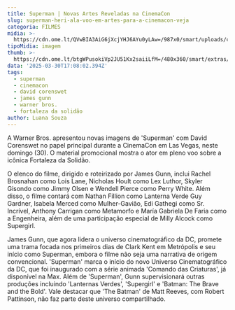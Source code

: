 ```yaml
---
title: Superman | Novas Artes Reveladas na CinemaCon
slug: superman-heri-ala-voo-em-artes-para-a-cinemacon-veja
categoria: FILMES
midia: >-
  https://cdn.ome.lt/QVwBIA3AiG6jXcjYHJ6AYu0yLAw=/987x0/smart/uploads/conteudo/fotos/supermanvariante_4arhwB2.jpg
tipoMidia: imagem
thumb: >-
  https://cdn.ome.lt/btgWPusokiVp2JU51Kx2saiiLfM=/480x360/smart/extras/conteudos/supermanvariante_tSPjH3j.jpg
data: '2025-03-30T17:08:02.394Z'
tags:
  - superman
  - cinemacon
  - david corenswet
  - james gunn
  - warner bros.
  - fortaleza da solidão
author: Luana Souza
---
```


A Warner Bros. apresentou novas imagens de 'Superman' com David Corenswet no papel principal durante a CinemaCon em Las Vegas, neste domingo (30). O material promocional mostra o ator em pleno voo sobre a icônica Fortaleza da Solidão.

O elenco do filme, dirigido e roteirizado por James Gunn, inclui Rachel Brosnahan como Lois Lane, Nicholas Hoult como Lex Luthor, Skyler Gisondo como Jimmy Olsen e Wendell Pierce como Perry White. Além disso, o filme contará com Nathan Fillion como Lanterna Verde Guy Gardner, Isabela Merced como Mulher-Gavião, Edi Gathegi como Sr. Incrível, Anthony Carrigan como Metamorfo e María Gabriela De Faria como a Engenheira, além de uma participação especial de Milly Alcock como Supergirl.

James Gunn, que agora lidera o universo cinematográfico da DC, promete uma trama focada nos primeiros dias de Clark Kent em Metrópolis e seu início como Superman, embora o filme não seja uma narrativa de origem convencional. 'Superman' marca o início do novo Universo Cinematográfico da DC, que foi inaugurado com a série animada 'Comando das Criaturas', já disponível na Max. Além de 'Superman', Gunn supervisionará outras produções incluindo 'Lanternas Verdes', 'Supergirl' e 'Batman: The Brave and the Bold'. Vale destacar que 'The Batman' de Matt Reeves, com Robert Pattinson, não faz parte deste universo compartilhado.
